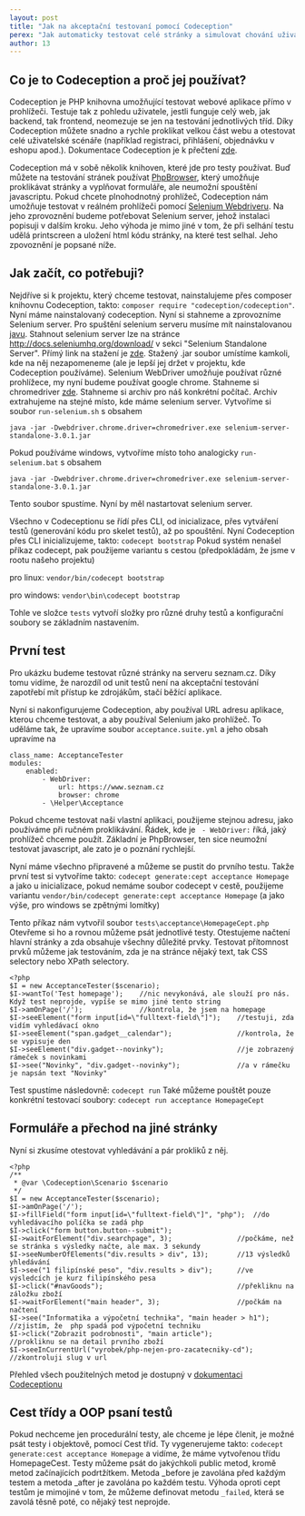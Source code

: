 ```yaml
---
layout: post
title: "Jak na akceptační testovaní pomocí Codeception"
perex: "Jak automaticky testovat celé stránky a simulovat chování uživatele na webu pomocí Codeception"
author: 13
---
```


## Co je to Codeception a proč jej používat?

Codeception je PHP knihovna umožňující testovat webové aplikace přímo v prohlížeči. Testuje tak z pohledu uživatele, 
jestli funguje celý web, jak backend, tak frontend, neomezuje se jen na testování jednotlivých tříd. Díky Codeception 
můžete snadno a rychle proklikat velkou část webu a otestovat celé uživatelské scénáře 
(například registraci, přihlášení, objednávku v eshopu apod.).
Dokumentace Codeception je k přečtení [zde](http://codeception.com/quickstart).

Codeception má v sobě několik knihoven, které jde pro testy používat. 
Buď můžete na testování stránek používat 
[PhpBrowser](http://codeception.com/docs-2.0/04-AcceptanceTests#PHP-Browser), který umožňuje proklikávat stránky a 
vyplňovat formuláře, ale neumožní spouštění javascriptu. 
Pokud chcete plnohodnotný prohlížeč, Codeception nám umožňuje testovat v reálném prohlížeči pomocí 
[Selenium Webdriveru](http://codeception.com/docs-2.0/04-AcceptanceTests#Selenium-WebDriver). 
Na jeho zprovoznění budeme potřebovat Selenium server, jehož instalaci popisuji v dalším kroku.
Jeho výhoda je mimo jiné v tom, že při selhání testu udělá printscreen a uložení html kódu stránky, na které test selhal. 
Jeho zpovoznění je popsané níže.

## Jak začít, co potřebuji?

Nejdříve si k projektu, který chceme testovat, nainstalujeme přes composer knihovnu Codeception, takto:
`composer require "codeception/codeception"`.
Nyní máme nainstalovaný codeception. 
Nyní si stahneme a zprovozníme Selenium server. Pro spuštění selenium serveru musíme mít nainstalovanou 
[javu](https://java.com/en/download/). 
Stahnout selenium server lze na stránce http://docs.seleniumhq.org/download/ v sekci "Selenium Standalone Server".
Přímý link na stažení je [zde](https://goo.gl/Lyo36k).
Stažený .jar soubor umístíme kamkoli, kde na něj nezapomeneme (ale je lepší jej držet v projektu, 
kde Codeception používáme).
Selenium WebDriver umožňuje používat různé prohlížece, my nyní budeme používat google chrome. 
Stahneme si chromedriver [zde](https://sites.google.com/a/chromium.org/chromedriver/downloads).
Stahneme si archiv pro náš konkrétní počítač. 
Archiv extrahujeme na stejné místo, kde máme selenium server. 
Vytvoříme si soubor `run-selenium.sh` s obsahem
```
java -jar -Dwebdriver.chrome.driver=chromedriver.exe selenium-server-standalone-3.0.1.jar
```
Pokud používáme windows, vytvoříme místo toho analogicky `run-selenium.bat` s obsahem
```
java -jar -Dwebdriver.chrome.driver=chromedriver.exe selenium-server-standalone-3.0.1.jar
```

Tento soubor spustíme. Nyní by měl nastartovat selenium server. 

Všechno v Codeceptionu se řídí přes CLI, od inicializace, přes vytváření testů (generování kódu pro skelet testů), 
až po spouštění.
Nyní Codeception přes CLI inicializujeme, takto:
`codecept bootstrap`
Pokud systém nenašel příkaz codecept, pak použijeme variantu s cestou (předpokládám, že jsme v rootu našeho projektu)

pro linux: `vendor/bin/codecept bootstrap`

pro windows: `vendor\bin\codecept bootstrap`

Tohle ve složce `tests` vytvoří složky pro různé druhy testů a konfigurační soubory se základním nastavením.

## První test

Pro ukázku budeme testovat různé stránky na serveru seznam.cz. Díky tomu vidíme, že narozdíl od unit testů není 
na akceptační testování zapotřebí mít přístup ke zdrojákům, stačí běžící aplikace.

Nyní si nakonfigurujeme Codeception, aby používal URL adresu aplikace, kterou chceme testovat, a aby používal Selenium 
jako prohlížeč. To uděláme tak, že upravíme soubor `acceptance.suite.yml` a jeho obsah upravíme na
```
class_name: AcceptanceTester
modules:
    enabled:
        - WebDriver:
            url: https://www.seznam.cz
            browser: chrome
        - \Helper\Acceptance
```

Pokud chceme testovat naši vlastní aplikaci, použijeme stejnou adresu, jako používáme při ručném proklikávání. 
Řádek, kde je ` - WebDriver:` říká, jaký prohlížeč chceme použít. Základní je PhpBrowser, ten sice neumožní testovat 
javascript, ale zato je o poznání rychlejší.

Nyní máme všechno připravené a můžeme se pustit do prvního testu.
Takže první test si vytvoříme takto:
`codecept generate:cept acceptance Homepage`
a jako u inicializace, pokud nemáme soubor codecept v cestě, použijeme variantu
`vendor/bin/codecept generate:cept acceptance Homepage` 
(a jako výše, pro windows se zpětnými lomítky)

Tento příkaz nám vytvořil soubor `tests\acceptance\HomepageCept.php`
Otevřeme si ho a rovnou můžeme psát jednotlivé testy. Otestujeme načtení hlavní stránky a 
zda obsahuje všechny důležité prvky.
Testovat přítomnost prvků můžeme jak testováním, zda je na stránce nějaký text, tak CSS selectory nebo XPath selectory.
```
<?php
$I = new AcceptanceTester($scenario);
$I->wantTo('Test homepage');    //nic nevykonává, ale slouží pro nás. Když test neprojde, vypíše se mimo jiné tento string
$I->amOnPage('/');              //kontrola, že jsem na homepage
$I->seeElement("form input[id=\"fulltext-field\"]");    //testuji, zda vidím vyhledávací okno
$I->seeElement("span.gadget__calendar");                //kontrola, že se vypisuje den
$I->seeElement("div.gadget--novinky");                  //je zobrazený rámeček s novinkami
$I->see("Novinky", "div.gadget--novinky");              //a v rámečku je napsán text "Novinky"
```

Test spustíme následovně:
`codecept run`
Také můžeme pouštět pouze konkrétní testovací soubory:
`codecept run acceptance HomepageCept`

## Formuláře a přechod na jiné stránky

Nyní si zkusíme otestovat vyhledávání a pár prokliků z něj.
```
<?php
/**
 * @var \Codeception\Scenario $scenario
 */
$I = new AcceptanceTester($scenario);
$I->amOnPage('/');
$I->fillField("form input[id=\"fulltext-field\"]", "php");  //do vyhledávacího políčka se zadá php
$I->click("form button.button--submit");
$I->waitForElement("div.searchpage", 3);                //počkáme, než se stránka s výsledky načte, ale max. 3 sekundy
$I->seeNumberOfElements("div.results > div", 13);       //13 výsledků yhledávání
$I->see("1 filipínské peso", "div.results > div");      //ve výsledcích je kurz filipínského pesa
$I->click("#navGoods");                                 //překliknu na záložku zboží
$I->waitForElement("main header", 3);                   //počkám na načtení
$I->see("Informatika a výpočetní technika", "main header > h1");    //zjistím, že  php spadá pod výpočetní techniku
$I->click("Zobrazit podrobnosti", "main article");                  //prokliknu se na detail prvního zboží
$I->seeInCurrentUrl("vyrobek/php-nejen-pro-zacatecniky-cd");        //zkontroluji slug v url
```

Přehled všech použitelných metod je dostupný v [dokumentaci Codeceptionu](http://codeception.com/docs/modules/WebDriver)

## Cest třídy a OOP psaní testů

Pokud nechceme jen procedurální testy, ale chceme je lépe členit, je možné psát testy i objektově, pomocí Cest tříd.
Ty vygenerujeme takto: `codecept generate:cest acceptance Homepage` a vidíme, že máme vytvořenou třídu HomepageCest. 
Testy můžeme psát do jakýchkoli public metod, kromě metod začínajících podrtžítkem. Metoda _before je 
zavolána před každým testem a metoda _after je zavolána po každém testu. Výhoda oproti cept testům je mimojiné v tom, 
že můžeme definovat metodu `_failed`, která se zavolá těsně poté, co nějaký test neprojde.
